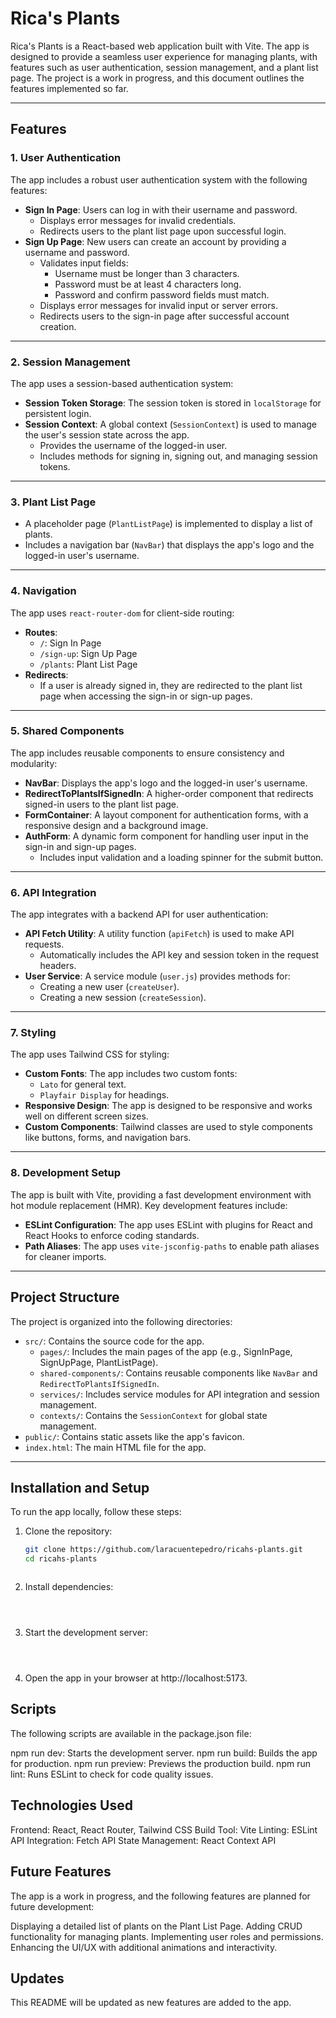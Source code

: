 # Rica's Plants

Rica's Plants is a React-based web application built with Vite. The app is designed to provide a seamless user experience for managing plants, with features such as user authentication, session management, and a plant list page. The project is a work in progress, and this document outlines the features implemented so far.

---

## Features

### 1. **User Authentication**
The app includes a robust user authentication system with the following features:
- **Sign In Page**: Users can log in with their username and password.
  - Displays error messages for invalid credentials.
  - Redirects users to the plant list page upon successful login.
- **Sign Up Page**: New users can create an account by providing a username and password.
  - Validates input fields:
    - Username must be longer than 3 characters.
    - Password must be at least 4 characters long.
    - Password and confirm password fields must match.
  - Displays error messages for invalid input or server errors.
  - Redirects users to the sign-in page after successful account creation.

---

### 2. **Session Management**
The app uses a session-based authentication system:
- **Session Token Storage**: The session token is stored in `localStorage` for persistent login.
- **Session Context**: A global context (`SessionContext`) is used to manage the user's session state across the app.
  - Provides the username of the logged-in user.
  - Includes methods for signing in, signing out, and managing session tokens.

---

### 3. **Plant List Page**
- A placeholder page (`PlantListPage`) is implemented to display a list of plants.
- Includes a navigation bar (`NavBar`) that displays the app's logo and the logged-in user's username.

---

### 4. **Navigation**
The app uses `react-router-dom` for client-side routing:
- **Routes**:
  - `/`: Sign In Page
  - `/sign-up`: Sign Up Page
  - `/plants`: Plant List Page
- **Redirects**:
  - If a user is already signed in, they are redirected to the plant list page when accessing the sign-in or sign-up pages.

---

### 5. **Shared Components**
The app includes reusable components to ensure consistency and modularity:
- **NavBar**: Displays the app's logo and the logged-in user's username.
- **RedirectToPlantsIfSignedIn**: A higher-order component that redirects signed-in users to the plant list page.
- **FormContainer**: A layout component for authentication forms, with a responsive design and a background image.
- **AuthForm**: A dynamic form component for handling user input in the sign-in and sign-up pages.
  - Includes input validation and a loading spinner for the submit button.

---

### 6. **API Integration**
The app integrates with a backend API for user authentication:
- **API Fetch Utility**: A utility function (`apiFetch`) is used to make API requests.
  - Automatically includes the API key and session token in the request headers.
- **User Service**: A service module (`user.js`) provides methods for:
  - Creating a new user (`createUser`).
  - Creating a new session (`createSession`).

---

### 7. **Styling**
The app uses Tailwind CSS for styling:
- **Custom Fonts**: The app includes two custom fonts:
  - `Lato` for general text.
  - `Playfair Display` for headings.
- **Responsive Design**: The app is designed to be responsive and works well on different screen sizes.
- **Custom Components**: Tailwind classes are used to style components like buttons, forms, and navigation bars.

---

### 8. **Development Setup**
The app is built with Vite, providing a fast development environment with hot module replacement (HMR). Key development features include:
- **ESLint Configuration**: The app uses ESLint with plugins for React and React Hooks to enforce coding standards.
- **Path Aliases**: The app uses `vite-jsconfig-paths` to enable path aliases for cleaner imports.

---

## Project Structure
The project is organized into the following directories:
- `src/`: Contains the source code for the app.
  - `pages/`: Includes the main pages of the app (e.g., SignInPage, SignUpPage, PlantListPage).
  - `shared-components/`: Contains reusable components like `NavBar` and `RedirectToPlantsIfSignedIn`.
  - `services/`: Includes service modules for API integration and session management.
  - `contexts/`: Contains the `SessionContext` for global state management.
- `public/`: Contains static assets like the app's favicon.
- `index.html`: The main HTML file for the app.

---

## Installation and Setup
To run the app locally, follow these steps:

1. Clone the repository:
   ```bash
   git clone https://github.com/laracuentepedro/ricahs-plants.git
   cd ricahs-plants



2. Install dependencies:
    ```npm install



3. Start the development server:
    ```npm run dev



4. Open the app in your browser at http://localhost:5173.



## Scripts
The following scripts are available in the package.json file:

npm run dev: Starts the development server.
npm run build: Builds the app for production.
npm run preview: Previews the production build.
npm run lint: Runs ESLint to check for code quality issues.


## Technologies Used

Frontend: React, React Router, Tailwind CSS
Build Tool: Vite
Linting: ESLint
API Integration: Fetch API
State Management: React Context API


## Future Features
The app is a work in progress, and the following features are planned for future development:

Displaying a detailed list of plants on the Plant List Page.
Adding CRUD functionality for managing plants.
Implementing user roles and permissions.
Enhancing the UI/UX with additional animations and interactivity.


## Updates
This README will be updated as new features are added to the app.
